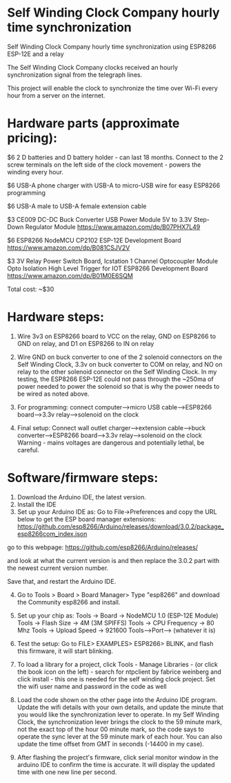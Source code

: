 # Self Winding Clock Company hourly time synchronization
Self Winding Clock Company hourly time synchronization using ESP8266 ESP-12E and a relay

The Self Winding Clock Company clocks received an hourly synchronization signal from the telegraph lines.  

This project will enable the clock to synchronize the time over Wi-Fi every hour from a server on the internet.

# Hardware parts (approximate pricing):
$6 2 D batteries and D battery holder - can last 18 months.  Connect to the 2 screw terminals on the left side of the clock movement - powers the winding every hour. 

$6 USB-A phone charger with USB-A to micro-USB wire for easy ESP8266 programming

$6 USB-A male to USB-A female extension cable

$3 CE009 DC-DC Buck Converter USB Power Module 5V to 3.3V Step-Down Regulator Module https://www.amazon.com/dp/B07PHX7L49

$6 ESP8266 NodeMCU CP2102 ESP-12E Development Board https://www.amazon.com/dp/B081CSJV2V

$3 3V Relay Power Switch Board, Icstation 1 Channel Optocoupler Module Opto Isolation High Level Trigger for IOT ESP8266 Development Board https://www.amazon.com/dp/B01M0E6SQM

Total cost: ~$30

# Hardware steps:
1. Wire 3v3 on ESP8266 board to VCC on the relay, GND on ESP8266 to GND on relay, and D1 on ESP8266 to IN on relay

2. Wire GND on buck converter to one of the 2 solenoid connectors on the Self Winding Clock, 3.3v on buck converter to COM on relay, and NO on relay to the other solenoid connector on the Self Winding Clock.  In my testing, the ESP8266 ESP-12E could not pass through the ~250ma of power needed to power the solenoid so that is why the power needs to be wired as noted above.

3. For programming:  connect computer-->micro USB cable-->ESP8266 board-->3.3v relay-->solenoid on the clock

4. Final setup: Connect wall outlet charger-->extension cable-->buck converter-->ESP8266 board-->3.3v relay-->solenoid on the clock
Warning - mains voltages are dangerous and potentially lethal, be careful.


# Software/firmware steps:
1. Download the Arduino IDE, the latest version.
2. Install the IDE
3. Set up your Arduino IDE as: Go to File->Preferences and copy the URL below to get the ESP board manager extensions: https://github.com/esp8266/Arduino/releases/download/3.0.2/package_esp8266com_index.json

go to this webpage:
https://github.com/esp8266/Arduino/releases/

and look at what the current version is and then replace the 3.0.2 part with the newest current version number.

Save that, and restart the Arduino IDE.

4. Go to Tools > Board > Board Manager> Type "esp8266" and download the Community esp8266 and install.

5. Set up your chip as: Tools -> Board -> NodeMCU 1.0 (ESP-12E Module) 
Tools -> Flash Size -> 4M (3M SPIFFS) 
Tools -> CPU Frequency -> 80 Mhz 
Tools -> Upload Speed -> 921600 
Tools-->Port--> (whatever it is)

6. Test the setup:  Go to FILE> EXAMPLES> ESP8266> BLINK, and flash this firmware, it will start blinking.

7.  To load a library for a project, click Tools - Manage Libraries - (or click the book icon on the left) - search for ntpclient by fabrice weinberg and click install - this one is needed for the self winding clock project.  Set the wifi user name and password in the code as well

8. Load the code shown on the other page into the Arduino IDE program.  Update the wifi details with your own details, and update the minute that you would like the synchronization lever to operate.  In my Self Winding Clock, the synchronization lever brings the clock to the 59 minute mark, not the exact top of the hour 00 minute mark, so the code says to operate the sync lever at the 59 minute mark of each hour.  You can also update the time offset from GMT in seconds (-14400 in my case).

9. After flashing the project's firmware, click serial monitor window in the arduino IDE to confirm the time is accurate.  It will display the updated time with one new line per second.

